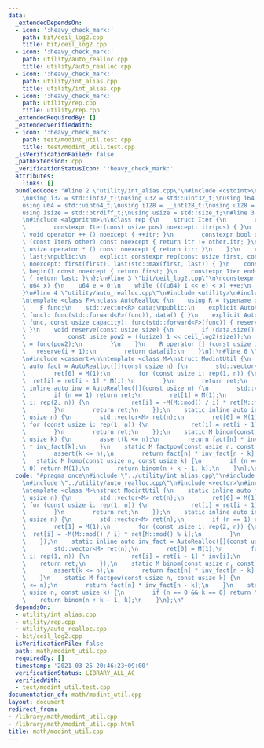 ```yaml
---
data:
  _extendedDependsOn:
  - icon: ':heavy_check_mark:'
    path: bit/ceil_log2.cpp
    title: bit/ceil_log2.cpp
  - icon: ':heavy_check_mark:'
    path: utility/auto_realloc.cpp
    title: utility/auto_realloc.cpp
  - icon: ':heavy_check_mark:'
    path: utility/int_alias.cpp
    title: utility/int_alias.cpp
  - icon: ':heavy_check_mark:'
    path: utility/rep.cpp
    title: utility/rep.cpp
  _extendedRequiredBy: []
  _extendedVerifiedWith:
  - icon: ':heavy_check_mark:'
    path: test/modint_util.test.cpp
    title: test/modint_util.test.cpp
  _isVerificationFailed: false
  _pathExtension: cpp
  _verificationStatusIcon: ':heavy_check_mark:'
  attributes:
    links: []
  bundledCode: "#line 2 \"utility/int_alias.cpp\"\n#include <cstdint>\n#include <cstddef>\n\
    \nusing i32 = std::int32_t;\nusing u32 = std::uint32_t;\nusing i64 = std::int64_t;\n\
    using u64 = std::uint64_t;\nusing i128 = __int128_t;\nusing u128 = __uint128_t;\n\
    using isize = std::ptrdiff_t;\nusing usize = std::size_t;\n#line 3 \"utility/rep.cpp\"\
    \n#include <algorithm>\n\nclass rep {\n    struct Iter {\n        usize itr;\n\
    \        constexpr Iter(const usize pos) noexcept: itr(pos) { }\n        constexpr\
    \ void operator ++ () noexcept { ++itr; }\n        constexpr bool operator !=\
    \ (const Iter& other) const noexcept { return itr != other.itr; }\n        constexpr\
    \ usize operator * () const noexcept { return itr; }\n    };\n    const Iter first,\
    \ last;\npublic:\n    explicit constexpr rep(const usize first, const usize last)\
    \ noexcept: first(first), last(std::max(first, last)) { }\n    constexpr Iter\
    \ begin() const noexcept { return first; }\n    constexpr Iter end() const noexcept\
    \ { return last; }\n};\n#line 3 \"bit/ceil_log2.cpp\"\n\nconstexpr u64 ceil_log2(const\
    \ u64 x) {\n    u64 e = 0;\n    while (((u64) 1 << e) < x) ++e;\n    return e;\n\
    }\n#line 4 \"utility/auto_realloc.cpp\"\n#include <utility>\n#include <vector>\n\
    \ntemplate <class F>\nclass AutoRealloc {\n    using R = typename decltype(std::declval<F>().operator()(std::declval<usize>()))::value_type;\n\
    \    F func;\n    std::vector<R> data;\npublic:\n    explicit AutoRealloc(F&&\
    \ func): func(std::forward<F>(func)), data() { }\n    explicit AutoRealloc(F&&\
    \ func, const usize capacity): func(std::forward<F>(func)) { reserve(capacity);\
    \ }\n    void reserve(const usize size) {\n        if (data.size() < size) {\n\
    \            const usize pow2 = ((usize) 1 << ceil_log2(size));\n            data\
    \ = func(pow2);\n        }\n    }\n    R operator [] (const usize i) {\n     \
    \   reserve(i + 1);\n        return data[i];\n    }\n};\n#line 6 \"math/modint_util.cpp\"\
    \n#include <cassert>\n\ntemplate <class M>\nstruct ModintUtil {\n    static inline\
    \ auto fact = AutoRealloc([](const usize n) {\n        std::vector<M> ret(n);\n\
    \        ret[0] = M(1);\n        for (const usize i: rep(1, n)) {\n          \
    \  ret[i] = ret[i - 1] * M(i);\n        }\n        return ret;\n    });\n    static\
    \ inline auto inv = AutoRealloc([](const usize n) {\n        std::vector<M> ret(n);\n\
    \        if (n == 1) return ret;\n        ret[1] = M(1);\n        for (const usize\
    \ i: rep(2, n)) {\n            ret[i] = -M(M::mod() / i) * ret[M::mod() % i];\n\
    \        }\n        return ret;\n    });\n    static inline auto inv_fact = AutoRealloc([](const\
    \ usize n) {\n        std::vector<M> ret(n);\n        ret[0] = M(1);\n       \
    \ for (const usize i: rep(1, n)) {\n            ret[i] = ret[i - 1] * inv[i];\n\
    \        }\n        return ret;\n    });\n    static M binom(const usize n, const\
    \ usize k) {\n        assert(k <= n);\n        return fact[n] * inv_fact[n - k]\
    \ * inv_fact[k];\n    }\n    static M factpow(const usize n, const usize k) {\n\
    \        assert(k <= n);\n        return fact[n] * inv_fact[n - k];\n    }\n \
    \   static M homo(const usize n, const usize k) {\n        if (n == 0 && k ==\
    \ 0) return M(1);\n        return binom(n + k - 1, k);\n    }\n};\n"
  code: "#pragma once\n#include \"../utility/int_alias.cpp\"\n#include \"../utility/rep.cpp\"\
    \n#include \"../utility/auto_realloc.cpp\"\n#include <vector>\n#include <cassert>\n\
    \ntemplate <class M>\nstruct ModintUtil {\n    static inline auto fact = AutoRealloc([](const\
    \ usize n) {\n        std::vector<M> ret(n);\n        ret[0] = M(1);\n       \
    \ for (const usize i: rep(1, n)) {\n            ret[i] = ret[i - 1] * M(i);\n\
    \        }\n        return ret;\n    });\n    static inline auto inv = AutoRealloc([](const\
    \ usize n) {\n        std::vector<M> ret(n);\n        if (n == 1) return ret;\n\
    \        ret[1] = M(1);\n        for (const usize i: rep(2, n)) {\n          \
    \  ret[i] = -M(M::mod() / i) * ret[M::mod() % i];\n        }\n        return ret;\n\
    \    });\n    static inline auto inv_fact = AutoRealloc([](const usize n) {\n\
    \        std::vector<M> ret(n);\n        ret[0] = M(1);\n        for (const usize\
    \ i: rep(1, n)) {\n            ret[i] = ret[i - 1] * inv[i];\n        }\n    \
    \    return ret;\n    });\n    static M binom(const usize n, const usize k) {\n\
    \        assert(k <= n);\n        return fact[n] * inv_fact[n - k] * inv_fact[k];\n\
    \    }\n    static M factpow(const usize n, const usize k) {\n        assert(k\
    \ <= n);\n        return fact[n] * inv_fact[n - k];\n    }\n    static M homo(const\
    \ usize n, const usize k) {\n        if (n == 0 && k == 0) return M(1);\n    \
    \    return binom(n + k - 1, k);\n    }\n};\n"
  dependsOn:
  - utility/int_alias.cpp
  - utility/rep.cpp
  - utility/auto_realloc.cpp
  - bit/ceil_log2.cpp
  isVerificationFile: false
  path: math/modint_util.cpp
  requiredBy: []
  timestamp: '2021-03-25 20:46:23+09:00'
  verificationStatus: LIBRARY_ALL_AC
  verifiedWith:
  - test/modint_util.test.cpp
documentation_of: math/modint_util.cpp
layout: document
redirect_from:
- /library/math/modint_util.cpp
- /library/math/modint_util.cpp.html
title: math/modint_util.cpp
---
```

